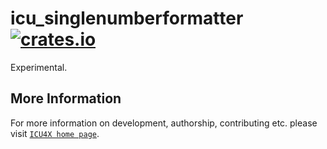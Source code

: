 # icu_singlenumberformatter [![crates.io](https://img.shields.io/crates/v/icu_singlenumberformatter)](https://crates.io/crates/icu_singlenumberformatter)

<!-- cargo-rdme start -->

Experimental.

<!-- cargo-rdme end -->

## More Information

For more information on development, authorship, contributing etc. please visit [`ICU4X home page`](https://github.com/unicode-org/icu4x).
